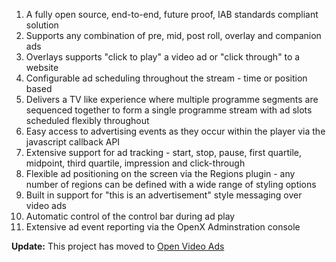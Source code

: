   1. A fully open source, end-to-end, future proof, IAB standards compliant solution
  1. Supports any combination of pre, mid, post roll, overlay and companion ads
  1. Overlays supports "click to play" a video ad or "click through" to a website
  1. Configurable ad scheduling throughout the stream - time or position based
  1. Delivers a TV like experience where multiple programme segments are sequenced together to form a single programme stream with ad slots scheduled flexibly throughout
  1. Easy access to advertising events as they occur within the player via the javascript callback API
  1. Extensive support for ad tracking - start, stop, pause, first quartile, midpoint, third quartile, impression and click-through
  1. Flexible ad positioning on the screen via the Regions plugin - any number of regions can be defined with a wide range of styling options
  1. Built in support for "this is an advertisement" style messaging over video ads
  1. Automatic control of the control bar during ad play
  1. Extensive ad event reporting via the OpenX Adminstration console

**Update:** This project has moved to [Open Video Ads](http://code.google.com/p/open-video-ads)